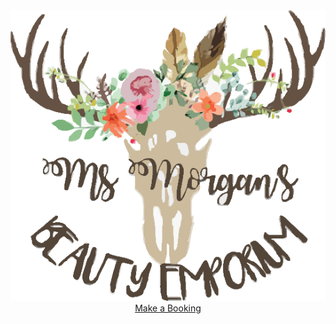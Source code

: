 

<div>
   <center>
    <img src="logo.png">
    <a href="https://msmorgansbeautyemporium.as.me">Make a Booking</a>
  </center>
</div>
  

